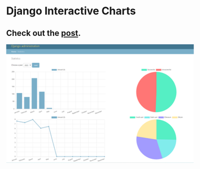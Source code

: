 # Django Interactive Charts


## Check out the [post](https://testdriven.io/blog/django-charts/).

<img src="/images/admin_panel.png" alt="admin_panel" title="admin_panel">